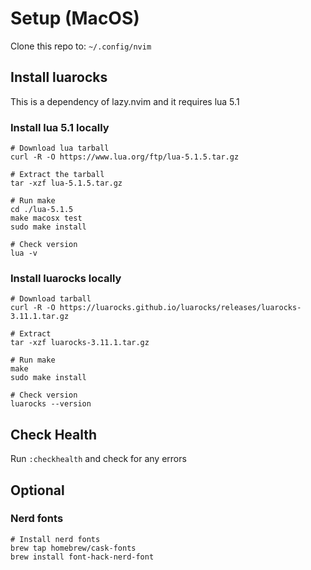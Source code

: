 # Setup (MacOS)
Clone this repo to: `~/.config/nvim`

## Install luarocks
This is a dependency of lazy.nvim and it requires lua 5.1
### Install lua 5.1 locally
```
# Download lua tarball
curl -R -O https://www.lua.org/ftp/lua-5.1.5.tar.gz

# Extract the tarball
tar -xzf lua-5.1.5.tar.gz

# Run make
cd ./lua-5.1.5
make macosx test
sudo make install

# Check version
lua -v
```

### Install luarocks locally
```
# Download tarball
curl -R -O https://luarocks.github.io/luarocks/releases/luarocks-3.11.1.tar.gz

# Extract
tar -xzf luarocks-3.11.1.tar.gz

# Run make
make
sudo make install

# Check version
luarocks --version
```

## Check Health
Run `:checkhealth` and check for any errors

## Optional
### Nerd fonts
```
# Install nerd fonts
brew tap homebrew/cask-fonts
brew install font-hack-nerd-font
```
